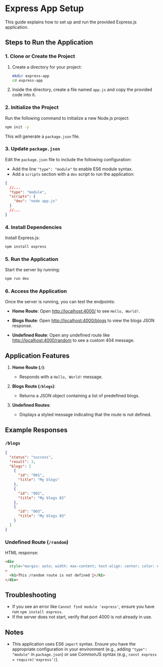 # Express App Setup

This guide explains how to set up and run the provided Express.js application.

## Steps to Run the Application

### 1. Clone or Create the Project

1. Create a directory for your project:
   ```bash
   mkdir express-app
   cd express-app
   ```
2. Inside the directory, create a file named `app.js` and copy the provided code into it.

### 2. Initialize the Project

Run the following command to initialize a new Node.js project:

```bash
npm init -y
```

This will generate a `package.json` file.

### 3. Update `package.json`

Edit the `package.json` file to include the following configuration:

- Add the line `"type": "module"` to enable ES6 module syntax.
- Add a `scripts` section with a `dev` script to run the application:

```json
{
  //...
  "type": "module",
  "scripts": {
    "dev": "node app.js"
  }
  //...
}
```

### 4. Install Dependencies

Install Express.js:

```bash
npm install express
```

### 5. Run the Application

Start the server by running:

```bash
npm run dev
```

### 6. Access the Application

Once the server is running, you can test the endpoints:

- **Home Route**:
  Open [http://localhost:4000/](http://localhost:4000/) to see `Hello, World!`.

- **Blogs Route**:
  Open [http://localhost:4000/blogs](http://localhost:4000/blogs) to view the blogs JSON response.

- **Undefined Route**:
  Open any undefined route like [http://localhost:4000/random](http://localhost:4000/random) to see a custom 404 message.

## Application Features

1. **Home Route (`/`)**:

   - Responds with a `Hello, World!` message.

2. **Blogs Route (`/blogs`)**:

   - Returns a JSON object containing a list of predefined blogs.

3. **Undefined Routes**:
   - Displays a styled message indicating that the route is not defined.

## Example Responses

### `/blogs`

```json
{
  "status": "success",
  "result": 3,
  "blogs": [
    {
      "id": "001",
      "title": "My blogs"
    },
    {
      "id": "002",
      "title": "My blogs 02"
    },
    {
      "id": "003",
      "title": "My blogs 03"
    }
  ]
}
```

### Undefined Route (`/random`)

HTML response:

```html
<div
  style="margin: auto; width: max-content; text-align: center; color: #ff6b6b;"
>
  <h1>This /random route is not defined 🚧</h1>
</div>
```

## Troubleshooting

- If you see an error like `Cannot find module 'express'`, ensure you have run `npm install express`.
- If the server does not start, verify that port 4000 is not already in use.

## Notes

- This application uses ES6 `import` syntax. Ensure you have the appropriate configuration in your environment (e.g., adding `"type": "module"` in `package.json`) or use CommonJS syntax (e.g., `const express = require('express')`).

